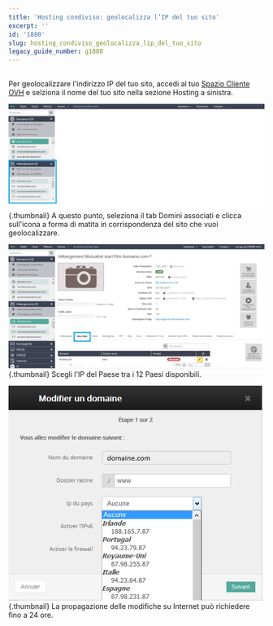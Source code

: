 ```yaml
---
title: 'Hosting condiviso: geolocalizza l’IP del tuo sito'
excerpt: ''
id: '1880'
slug: hosting_condiviso_geolocalizza_lip_del_tuo_sito
legacy_guide_number: g1880
---
```



## 
Per geolocalizzare l'indirizzo IP del tuo sito, accedi al tuo [Spazio Cliente OVH](https://www.ovh.com/manager/web/login/) e selziona il nome del tuo sito nella sezione Hosting a sinistra.

![](images/img_2792.jpg){.thumbnail}
A questo punto, seleziona il tab Domini associati e clicca sull'icona a forma di matita in corrispondenza del sito che vuoi geolocalizzare.

![](images/img_2793.jpg){.thumbnail}
Scegli l'IP del Paese tra i 12 Paesi disponibili.

![](images/img_2794.jpg){.thumbnail}
La propagazione delle modifiche su Internet può richiedere fino a 24 ore.

